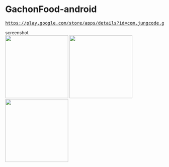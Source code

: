 # GachonFood-android

<pre><a href="https://play.google.com/store/apps/details?id=com.jungcode.gachonfood.gachonfood">https://play.google.com/store/apps/details?id=com.jungcode.gachonfood.gachonfood</a></pre>

screenshot
<br>
<img src='https://github.com/jungh0/GachonFood-android/blob/master/resource/new2/1.png' width='200px'/>
<img src='https://github.com/jungh0/GachonFood-android/blob/master/resource/new2/2.png' width='200px'/>
<img src='https://github.com/jungh0/GachonFood-android/blob/master/resource/new2/3.png' width='200px'/>
